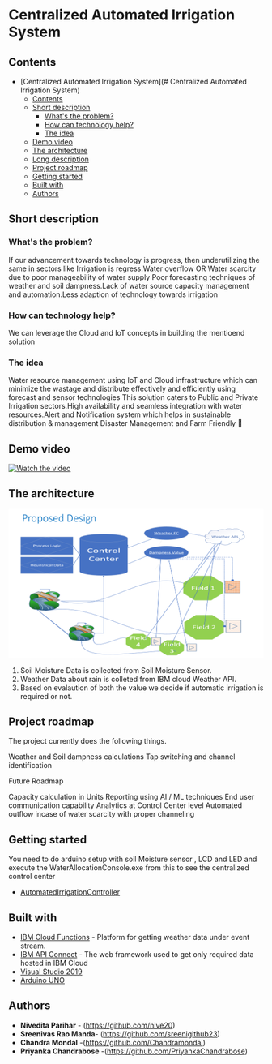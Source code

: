 # Centralized Automated Irrigation System

## Contents

- [Centralized Automated Irrigation System](# Centralized Automated Irrigation System)
  - [Contents](#contents)
  - [Short description](#short-description)
    - [What's the problem?](#whats-the-problem)
    - [How can technology help?](#how-can-technology-help)
    - [The idea](#the-idea)
  - [Demo video](#demo-video)
  - [The architecture](#the-architecture)
  - [Long description](#long-description)
  - [Project roadmap](#project-roadmap)
  - [Getting started](#getting-started)
  - [Built with](#built-with)
  - [Authors](#authors)

## Short description

### What's the problem?

If our advancement towards technology is progress, then underutilizing the same in sectors like Irrigation is regress.Water overflow OR Water scarcity due to poor manageability of water supply 
Poor forecasting techniques of weather and soil dampness.Lack of water source capacity management  and automation.Less adaption of technology towards irrigation


### How can technology help?

We can leverage the Cloud and IoT concepts in building the mentioend solution

### The idea

Water resource management using IoT and Cloud infrastructure which can minimize the wastage and distribute effectively and efficiently using forecast and sensor technologies 
This solution caters to Public and Private Irrigation sectors.High availability and seamless integration with water resources.Alert and Notification system which helps in sustainable distribution & management
Disaster Management and Farm Friendly 

## Demo video

[![Watch the video](https://github.com/nive20/AutomatedIrrigationSystem/blob/master/images/DemoCover.PNG)](https://youtu.be/miqzJWapg4s)

## The architecture

![Video transcription/translation app](https://github.com/nive20/AutomatedIrrigationSystem/blob/master/images/CAIS.PNG)

1. Soil Moisture Data is collected from Soil Moisture Sensor.
2. Weather Data about rain is colleted from IBM cloud Weather API.
3. Based on evalaution of both the value we decide if automatic irrigation is required or not.


## Project roadmap

The project currently does the following things.

Weather and Soil dampness calculations
Tap switching and channel identification

Future Roadmap

Capacity calculation in Units 
Reporting using AI / ML techniques
End user communication capability
Analytics at Control Center level
Automated outflow incase of water scarcity with proper channeling 


## Getting started

You need to do arduino setup with soil Moisture sensor , LCD and LED and execute the WaterAllocationConsole.exe from this to see the centralized control center

- [AutomatedIrrigationController](https://github.com/nive20/AutomatedIrrigationSystem/tree/master/AutomatedIrrigationController)

## Built with

- [IBM Cloud Functions](https://cloud.ibm.com/catalog/services/event-streams) - Platform for getting weather data under event stream.
- [IBM API Connect](https://cloud.ibm.com/catalog?search=api%20connect#search_results) - The web framework used to get only required data hosted in IBM Cloud
- [Visual Studio 2019](https://visualstudio.microsoft.com/downloads/)
- [Arduino UNO](https://visualstudio.microsoft.com/downloads/)

## Authors

- **Nivedita Parihar** - (https://github.com/nive20)
- **Sreenivas Rao Manda**- (https://github.com/sreenigithub23)
- **Chandra Mondal** -(https://github.com/Chandramondal)
- **Priyanka Chandrabose**  -(https://github.com/PriyankaChandrabose)

